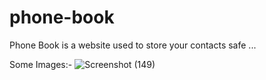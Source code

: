 # phone-book
Phone Book is a website used to store your contacts safe ...

Some Images:-
![Screenshot (149)](https://user-images.githubusercontent.com/110033165/233777385-1fe343c3-e8e6-45ae-bab6-1e8f7aa512e9.png)

